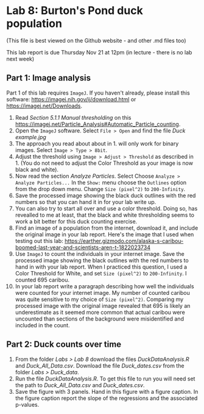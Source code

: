 # Lab 8: Burton's Pond duck population
(This file is best viewed on the Github website - and other .md files too)

This lab report is due Thursday Nov 21 at 12pm (in lecture - there is no lab next week)

## Part 1: Image analysis
Part 1 of this lab requires `ImageJ`. If you haven't already, please install this software: https://imagej.nih.gov/ij/download.html or https://imagej.net/Downloads.
1. Read _Section 5.1.1 Manual thresholding_ on this https://imagej.net/Particle_Analysis#Automatic_Particle_counting.
2. Open the `ImageJ` software. Select `File > Open` and find the file _Duck example.jpg_
3. The approach you read about about in 1. will only work for binary images. Select `Image > Type > 8bit`.
4. Adjust the threshold using `Image > Adjust > Threshold` as described in 1. (You do not need to adjust the Color Threshold as your image is now black and white).
5. Now read the section _Analyze Particles_. Select Choose `Analyze > Analyze Particles...` In the `Show:` menu choose the `Outlines` option from the drop down menu. Change `Size (pixel^2)` to `200-Infinity`.
6. Save the processed image showing the black duck outlines with the red numbers so that you can hand it in for your lab write up.
7. You can also try to start all over and use a color threshold. Doing so, has revealled to me at least, that the black and white thresholding seems to work a bit better for this duck counting exercise.
8. Find an image of a population from the internet, download it, and include the original image in your lab report. Here's the image that I used when testing out this lab: https://earther.gizmodo.com/alaska-s-caribou-boomed-last-year-and-scientists-aren-t-1822023734
9. Use `ImageJ` to count the individuals in your internet image. Save the processed image showing the black outlines with the red numbers to hand in with your lab report. When I practiced this question, I used a Color Threshold for White, and set `Size (pixel^2)` to `200-Infinity`. I counted 695 caribou.
10. In your lab report write a paragraph describing how well the individuals were counted for your internet image. My number of counted caribou was quite sensitive to my choice of `Size (pixel^2)`. Comparing my processed image with the original image revealed that 695 is likely an underestimate as it seemed more common that actual caribou were uncounted than sections of the background were misidentified and included in the count.

## Part 2: Duck counts over time
1. From the folder _Labs > Lab 8_ download the files _DuckDataAnalysis.R_ and _Duck_All_Data.csv_. Download the file _Duck_dates.csv_ from the folder _Labs > Duck_data_.
2. Run the file _DuckDataAnalysis.R_. To get this file to run you will need set the path to _Duck_All_Data.csv_ and _Duck_dates.csv_.
3. Save the figure with 3 panels. Hand in this figure with a figure caption. In the figure caption report the slope of the regressions and the associated p-values.
